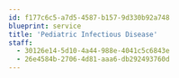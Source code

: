 ```yaml
---
id: f177c6c5-a7d5-4587-b157-9d330b92a748
blueprint: service
title: 'Pediatric Infectious Disease'
staff:
  - 30126e14-5d10-4a44-988e-4041c5c6843e
  - 26e4584b-2706-4d81-aaa6-db292493760d
---
```

